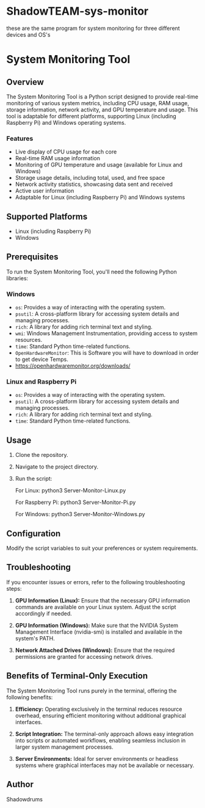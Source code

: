# ShadowTEAM-sys-monitor
these are the same program for system monitoring for three different devices and OS's

# System Monitoring Tool

## Overview

The System Monitoring Tool is a Python script designed to provide real-time monitoring of various system metrics, including CPU usage, RAM usage, storage information, network activity, and GPU temperature and usage. This tool is adaptable for different platforms, supporting Linux (including Raspberry Pi) and Windows operating systems.

### Features

- Live display of CPU usage for each core
- Real-time RAM usage information
- Monitoring of GPU temperature and usage (available for Linux and Windows)
- Storage usage details, including total, used, and free space
- Network activity statistics, showcasing data sent and received
- Active user information
- Adaptable for Linux (including Raspberry Pi) and Windows systems

## Supported Platforms

- Linux (including Raspberry Pi)
- Windows

## Prerequisites

To run the System Monitoring Tool, you'll need the following Python libraries:

### Windows

- `os`: Provides a way of interacting with the operating system.
- `psutil`: A cross-platform library for accessing system details and managing processes.
- `rich`: A library for adding rich terminal text and styling.
- `wmi`: Windows Management Instrumentation, providing access to system resources.
- `time`: Standard Python time-related functions.
- `OpenHardwareMonitor`: This is Software you will have to download in order to get device Temps.
- https://openhardwaremonitor.org/downloads/

### Linux and Raspberry Pi

- `os`: Provides a way of interacting with the operating system.
- `psutil`: A cross-platform library for accessing system details and managing processes.
- `rich`: A library for adding rich terminal text and styling.
- `time`: Standard Python time-related functions.

## Usage

1. Clone the repository.

2. Navigate to the project directory.

3. Run the script:

   For Linux:
python3 Server-Monitor-Linux.py

   For Raspberry Pi:
python3 Server-Monitor-Pi.py

   For Windows:
python3 Server-Monitor-Windows.py


## Configuration

Modify the script variables to suit your preferences or system requirements.

## Troubleshooting

If you encounter issues or errors, refer to the following troubleshooting steps:

1. **GPU Information (Linux):** Ensure that the necessary GPU information commands are available on your Linux system. Adjust the script accordingly if needed.

2. **GPU Information (Windows):** Make sure that the NVIDIA System Management Interface (nvidia-smi) is installed and available in the system's PATH.

3. **Network Attached Drives (Windows):** Ensure that the required permissions are granted for accessing network drives.

## Benefits of Terminal-Only Execution

The System Monitoring Tool runs purely in the terminal, offering the following benefits:

1. **Efficiency:** Operating exclusively in the terminal reduces resource overhead, ensuring efficient monitoring without additional graphical interfaces.

2. **Script Integration:** The terminal-only approach allows easy integration into scripts or automated workflows, enabling seamless inclusion in larger system management processes.

3. **Server Environments:** Ideal for server environments or headless systems where graphical interfaces may not be available or necessary.

## Author

Shadowdrums

